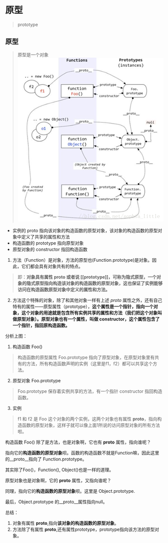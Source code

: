 # 原型
> prototype

## 原型
> 原型是一个对象
![alt](./imgs/prototype-1.png)

* 实例的 proto 指向该对象的构造函数的原型对象，该对象的构造函数的原型对象中定义了共享的属性和方法
* 构造函数的 prototype 指向原型对象
* 原型对象的 constructor 指回构造函数

1. 方法（Function）是对象，方法的原型也(Function.prototype)是对象。因此，它们都会具有对象共有的特点。

> 即：**对象具有属性 __proto__ 或者说 [[prototype]]，可称为隐式原型，一个对象的隐式原型指向构造该对象的构造函数的原型对象，这也保证了实例能够访问在构造函数原型对象中定义的属性和方法。**

2. 方法这个特殊的对象，除了和其他对象一样有上述 _proto_ 属性之外，还有自己特有的属性——原型属性（prototype），**这个属性是一个指针，指向一个对象，这个对象的用途就是包含所有实例共享的属性和方法（我们把这个对象叫做原型对象）。原型对象也有一个属性，叫做 constructor，这个属性包含了一个指针，指回原构造函数。**

分析上图：  
1. 构造函数 Foo()  

> 构造函数的原型属性 Foo.prototype 指向了原型对象，在原型对象里有共有的方法，所有构造函数声明的实例（这里是f1，f2）都可以共享这个方法。

2. 原型对象 Foo.prototype

> Foo.prototype 保存着实例共享的方法，有一个指针 constructor 指回构造函数。

3. 实例

> f1 和 f2 是 Foo 这个对象的两个实例，这两个对象也有属性 __proto__，指向构造函数的原型对象，这样子就可以像上面1所说的访问原型对象的所有方法啦。

构造函数 Foo() 除了是方法，也是对象啊，它也有 __proto__ 属性，指向谁呢？

指向它的**构造函数的原型对象**呗。函数的构造函数不就是Function嘛，因此这里的__proto__指向了 Function.prototype。

其实除了Foo()，Function(), Object()也是一样的道理。

原型对象也是对象啊，它的 __proto__ 属性，又指向谁呢？

同理，指向它的**构造函数的原型对象**呗。这里是 Object.prototype.

最后，Object.prototype 的__proto__属性指向null。

总结：  
1. 对象有属性 __proto__,指向**该对象的构造函数的原型对象**。
2. 方法除了有属性 __proto__,还有属性prototype，prototype指向该方法的原型对象。